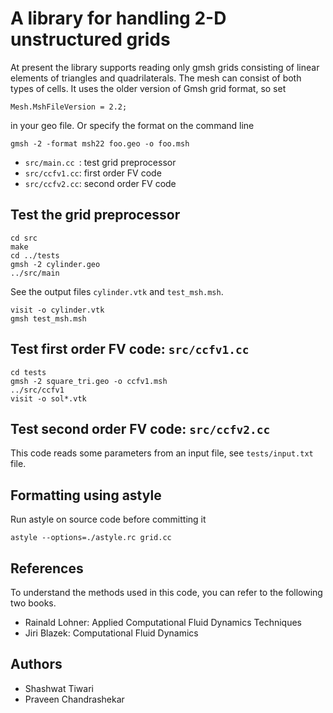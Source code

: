# A library for handling 2-D unstructured grids

At present the library supports reading only gmsh grids consisting of linear elements of triangles and quadrilaterals. The mesh can consist of both types of cells. It uses the older version of Gmsh grid format, so set

```
Mesh.MshFileVersion = 2.2;
```

in your geo file. Or specify the format on the command line

```
gmsh -2 -format msh22 foo.geo -o foo.msh
```

* `src/main.cc `: test grid preprocessor
* `src/ccfv1.cc`: first order FV code
* `src/ccfv2.cc`: second order FV code

## Test the grid preprocessor

```
cd src
make
cd ../tests
gmsh -2 cylinder.geo
../src/main
```

See the output files `cylinder.vtk` and `test_msh.msh`.

```
visit -o cylinder.vtk
gmsh test_msh.msh
```

## Test first order FV code: `src/ccfv1.cc`

```
cd tests
gmsh -2 square_tri.geo -o ccfv1.msh
../src/ccfv1
visit -o sol*.vtk
```

## Test second order FV code: `src/ccfv2.cc`

This code reads some parameters from an input file, see `tests/input.txt` file.

## Formatting using astyle

Run astyle on source code before committing it
```
astyle --options=./astyle.rc grid.cc
```

## References

To understand the methods used in this code, you can refer to the following two books.

* Rainald Lohner: Applied Computational Fluid Dynamics Techniques
* Jiri Blazek: Computational Fluid Dynamics

## Authors

 * Shashwat Tiwari
 * Praveen Chandrashekar
